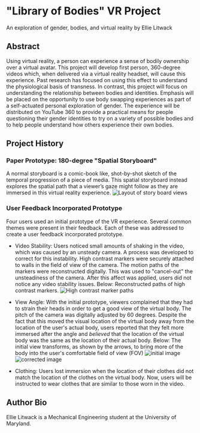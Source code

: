 # "Library of Bodies" VR Project
An exploration of gender, bodies, and virtual reality by Ellie Litwack

[comment]: <> (A preliminary abstract - replace with final capstone card)

## Abstract 
Using virtual reality, a person can experience a sense of bodily ownership over a virtual avatar. This project will develop first person, 360-degree videos which, when delivered via a virtual reality headset, will cause this experience. Past research has focused on using this effect to understand the physiological basis of transness. In contrast, this project will focus on understanding the relationship between bodies and identities. Emphasis will be placed on the opportunity to use body swapping experiences as part of a self-actuated personal exploration of gender. The experience will be distributed on YouTube 360 to provide a practical means for people questioning their gender identities to try on a variety of possible bodies and to help people understand how others experience their own bodies.

## Project History
### Paper Prototype: 180-degree "Spatial Storyboard"
A normal storyboard is a comic-book like, shot-by-shot sketch of the temporal progression of a piece of media. This spatial storyboard instead explores the spatial path that a viewer’s gaze might follow as they are immersed in this virtual reality experience.
![Layout of story board views][paperPrototype]

### User Feedback Incorporated Prototype
Four users used an initial prototype of the VR experience. Several common themes were present in their feedback. Each of these was addressed to create a user feedback incorporated prototype.

- Video Stability:
Users noticed small amounts of shaking in the video, which was caused by an unsteady camera. A process was developed to correct for this instability. High contrast markers were securely attached to walls in the field of view of the camera. The motion paths of the markers were reconstructed digitally. This was used to "cancel-out" the unsteadiness of the camera. After this affect was applied, users did not notice any video stability issues. Below: Reconstructed paths of high contrast markers.
![High contrast marker paths][markers]

- View Angle:
With the initial prototype, viewers complained that they had to strain their heads in order to get a good view of the virtual body. The pitch of the camera was digitally adjusted by 60 degrees. Despite the fact that this moved the visual location of the virtual body away from the location of the user's actual body, users reported that they felt more immersed after the angle and *believed* that the location of the virtual body was the same as the location of their actual body. Below: The initial view transforms, as shown by the arrows, to bring more of the body into the user's comfortable field of view (FOV)
![initial image][init]
![corrected image][correct]

- Clothing:
Users lost immersion when the location of their clothes did not match the location of the clothes on the virtual body. Now, users will be instructed to wear clothes that are similar to those worn in the video.

## Author Bio
Ellie Litwack is a Mechanical Engineering student at the University of Maryland.

[paperPrototype]: https://i.imgur.com/lMmCdsK.jpg
[init]: https://i.imgur.com/XF2Gr3n.jpg
[correct]: https://i.imgur.com/nD3nzBe.jpg
[markers]: https://i.imgur.com/wIMIwSf.png
